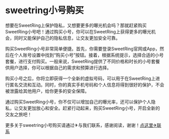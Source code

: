 # sweetring小号购买

想要在SweetRing上保护隐私，又想要更多的曝光机会吗？那就赶紧购买SweetRing小号吧！通过购买小号，你可以在SweetRing上获得更多的曝光机会，同时又能保护自己的隐私信息，让交友更加安全可靠。

购买SweetRing小号非常简单便捷。首先，你需要登录SweetRing官网或App，然后在个人账号设置中找到“购买小号”按钮。接着，根据系统提示，选择合适的小号套餐，进行支付购买。一般来说，SweetRing提供了不同价格和时长的小号套餐供用户选择，你可以根据自己的需求和预算进行选择。

购买小号之后，你将立即获得一个全新的虚拟号码，可以用于在SweetRing上进行匿名交流和互动。同时，你的真实手机号码和个人信息将得到很好的保护，不会被泄露给其他用户，给你更多的安全保障。

通过购买SweetRing小号，你不仅可以增加自己的曝光率，还可以保护个人隐私，让交友更加放心和安全。赶紧行动起来，购买SweetRing小号，开启全新的交友之旅吧！

更多关于sweetring小号购买请通过✈与我们联系，感谢阅读，谢谢！[点这里✈联系](https://d.k02.cc)
